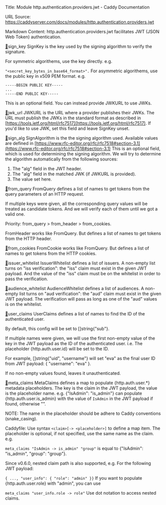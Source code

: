 Title: Module http.authentication.providers.jwt - Caddy Documentation

URL Source: https://caddyserver.com/docs/modules/http.authentication.providers.jwt

Markdown Content:
http.authentication.providers.jwt facilitates JWT (JSON Web Token) authentication.

[🔗](https://caddyserver.com/docs/modules/http.authentication.providers.jwt#sign_key)sign_key
SignKey is the key used by the signing algorithm to verify the signature.

For symmetric algorithems, use the key directly. e.g.

`"<secret_key_bytes_in_base64_format>".`
For asymmetric algorithems, use the public key in x509 PEM format. e.g.

```
-----BEGIN PUBLIC KEY-----
...
-----END PUBLIC KEY-----
```

This is an optional field. You can instead provide JWKURL to use JWKs.

[🔗](https://caddyserver.com/docs/modules/http.authentication.providers.jwt#jwk_url)jwk_url
JWKURL is the URL where a provider publishes their JWKs. The URL must publish the JWKs in the standard format as described in [https://tools.ietf.org/html/rfc7517](https://tools.ietf.org/html/rfc7517). If you'd like to use JWK, set this field and leave SignKey unset.

[🔗](https://caddyserver.com/docs/modules/http.authentication.providers.jwt#sign_alg)sign_alg
SignAlgorithm is the the signing algorithm used. Available values are defined in [https://www.rfc-editor.org/rfc/rfc7518#section-3.1](https://www.rfc-editor.org/rfc/rfc7518#section-3.1) This is an optional field, which is used for determining the signing algorithm. We will try to determine the algorithm automatically from the following sources:

1.   The "alg" field in the JWT header.
2.   The "alg" field in the matched JWK (if JWKURL is provided).
3.   The value set here.

[🔗](https://caddyserver.com/docs/modules/http.authentication.providers.jwt#from_query)from_query
FromQuery defines a list of names to get tokens from the query parameters of an HTTP request.

If multiple keys were given, all the corresponding query values will be treated as candidate tokens. And we will verify each of them until we got a valid one.

Priority: from_query > from_header > from_cookies.

FromHeader works like FromQuery. But defines a list of names to get tokens from the HTTP header.

[🔗](https://caddyserver.com/docs/modules/http.authentication.providers.jwt#from_cookies)from_cookies
FromCookie works like FromQuery. But defines a list of names to get tokens from the HTTP cookies.

[🔗](https://caddyserver.com/docs/modules/http.authentication.providers.jwt#issuer_whitelist)issuer_whitelist
IssuerWhitelist defines a list of issuers. A non-empty list turns on "iss verification": the "iss" claim must exist in the given JWT payload. And the value of the "iss" claim must be on the whitelist in order to pass the verification.

[🔗](https://caddyserver.com/docs/modules/http.authentication.providers.jwt#audience_whitelist)audience_whitelist
AudienceWhitelist defines a list of audiences. A non-empty list turns on "aud verification": the "aud" claim must exist in the given JWT payload. The verification will pass as long as one of the "aud" values is on the whitelist.

[🔗](https://caddyserver.com/docs/modules/http.authentication.providers.jwt#user_claims)user_claims
UserClaims defines a list of names to find the ID of the authenticated user.

By default, this config will be set to []string{"sub"}.

If multiple names were given, we will use the first non-empty value of the key in the JWT payload as the ID of the authenticated user. i.e. The placeholder {http.auth.user.id} will be set to the ID.

For example, []string{"uid", "username"} will set "eva" as the final user ID from JWT payload: { "username": "eva" }.

If no non-empty values found, leaves it unauthenticated.

[🔗](https://caddyserver.com/docs/modules/http.authentication.providers.jwt#meta_claims)meta_claims
MetaClaims defines a map to populate {http.auth.user.*} metadata placeholders. The key is the claim in the JWT payload, the value is the placeholder name. e.g. {"IsAdmin": "is_admin"} can populate {http.auth.user.is_admin} with the value of `IsAdmin` in the JWT payload if found, otherwise "".

NOTE: The name in the placeholder should be adhere to Caddy conventions (snake_casing).

Caddyfile: Use syntax `<claim>[-> <placeholder>]` to define a map item. The placeholder is optional, if not specified, use the same name as the claim. e.g.

`meta_claims "IsAdmin -> is_admin" "group"`
is equal to {"IsAdmin": "is_admin", "group": "group"}.

Since v0.6.0, nested claim path is also supported, e.g. For the following JWT payload:

`{ ..., "user_info": { "role": "admin" }}`
If you want to populate {http.auth.user.role} with "admin", you can use

`meta_claims "user_info.role -> role"`
Use dot notation to access nested claims.
